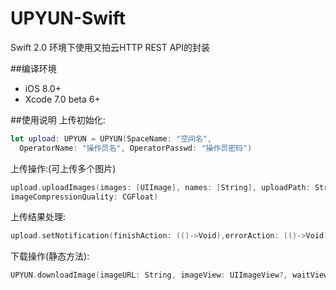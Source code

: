 # UPYUN-Swift
Swift 2.0 环境下使用又拍云HTTP REST API的封装<br>

##编译环境
- iOS 8.0+
- Xcode 7.0 beta 6+

##使用说明
上传初始化:<br>
```swift
let upload: UPYUN = UPYUN(SpaceName: "空间名", 
  OperatorName: "操作员名", OperatorPasswd: "操作员密码")
```
上传操作:(可上传多个图片)
```swift
upload.uploadImages(images: [UIImage], names: [String], uploadPath: String, 
imageCompressionQuality: CGFloat)
```
上传结果处理: <br>
```swift
upload.setNotification(finishAction: (()->Void),errorAction: (()->Void))
```
下载操作(静态方法):
```swift
UPYUN.downloadImage(imageURL: String, imageView: UIImageView?, waitView: UIView?)
```
